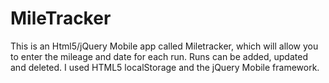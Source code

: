 # MileTracker
This is an Html5/jQuery Mobile app called Miletracker, which will allow you to enter the mileage and date for each run. Runs can be added, updated and deleted.
I used HTML5 localStorage and the jQuery Mobile framework.
